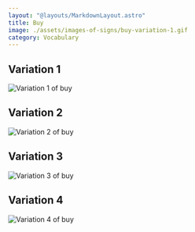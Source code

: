 ```yaml
---
layout: "@layouts/MarkdownLayout.astro"
title: Buy
image: ./assets/images-of-signs/buy-variation-1.gif
category: Vocabulary
---
```


## Variation 1

![Variation 1 of buy](@signs/buy-variation-1.gif)

## Variation 2

![Variation 2 of buy](@signs/buy-variation-2.gif)

## Variation 3

![Variation 3 of buy](@signs/buy-variation-3.gif)

## Variation 4

![Variation 4 of buy](@signs/buy-variation-4.gif)

